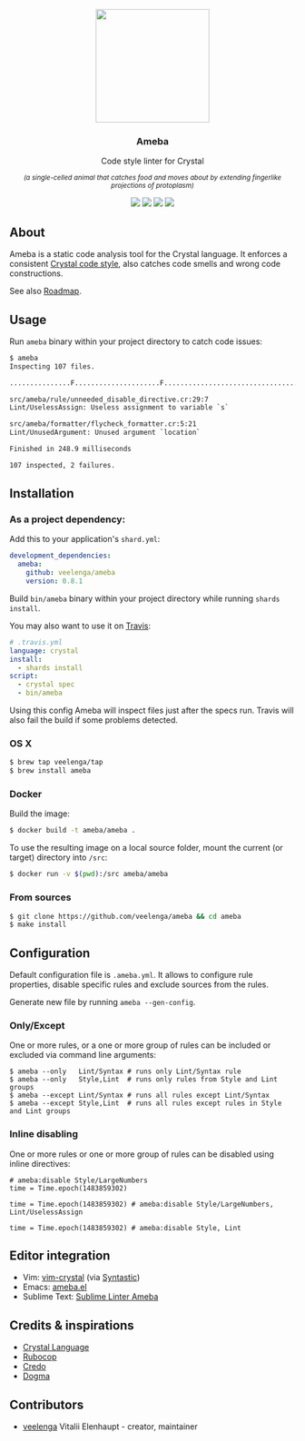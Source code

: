 <p align="center">
  <img src="https://gitcdn.link/repo/veelenga/bin/master/ameba/logo.png" width="200">
  <h3 align="center">Ameba</h3>
  <p align="center">Code style linter for Crystal<p>
  <p align="center">
    <sup>
      <i> (a single-celled animal that catches food and moves about by extending fingerlike projections of protoplasm) </i>
    </sup>
  </p>
  <p align="center">
    <a href="https://travis-ci.org/veelenga/ameba"><img src="https://travis-ci.org/veelenga/ameba.svg?branch=master"></a>
    <a href="https://github.com/veelenga/ameba/releases"><img src="https://img.shields.io/github/release/veelenga/ameba.svg?maxAge=360"></a>
    <a href="https://github.com/veelenga/ameba/blob/master/LICENSE"><img src="https://img.shields.io/github/license/veelenga/ameba.svg"></a>
  <a href="https://gitter.im/veelenga/ameba?utm_source=badge&utm_medium=badge&utm_campaign=pr-badge"><img src="https://badges.gitter.im/veelenga/ameba.svg"></a>
  </p>
</p>

## About

Ameba is a static code analysis tool for the Crystal language.
It enforces a consistent [Crystal code style](https://crystal-lang.org/docs/conventions/coding_style.html),
also catches code smells and wrong code constructions.

See also [Roadmap](https://github.com/veelenga/ameba/wiki).

## Usage

Run `ameba` binary within your project directory to catch code issues:

```sh
$ ameba
Inspecting 107 files.

...............F.....................F....................................................................

src/ameba/rule/unneeded_disable_directive.cr:29:7
Lint/UselessAssign: Useless assignment to variable `s`

src/ameba/formatter/flycheck_formatter.cr:5:21
Lint/UnusedArgument: Unused argument `location`

Finished in 248.9 milliseconds

107 inspected, 2 failures.

```

## Installation

### As a project dependency:

Add this to your application's `shard.yml`:

```yaml
development_dependencies:
  ameba:
    github: veelenga/ameba
    version: 0.8.1
```

Build `bin/ameba` binary within your project directory while running `shards install`.

You may also want to use it on [Travis](travis-ci.org):

```yaml
# .travis.yml
language: crystal
install:
  - shards install
script:
  - crystal spec
  - bin/ameba
```

Using this config Ameba will inspect files just after the specs run. Travis will also fail
the build if some problems detected.

### OS X

```sh
$ brew tap veelenga/tap
$ brew install ameba
```

### Docker

Build the image:

```sh
$ docker build -t ameba/ameba .
```

To use the resulting image on a local source folder, mount the current (or target) directory into `/src`:

```sh
$ docker run -v $(pwd):/src ameba/ameba
```

### From sources

```sh
$ git clone https://github.com/veelenga/ameba && cd ameba
$ make install
```

## Configuration

Default configuration file is `.ameba.yml`.
It allows to configure rule properties, disable specific rules and exclude sources from the rules.

Generate new file by running `ameba --gen-config`.

### Only/Except

One or more rules, or a one or more group of rules can be included or excluded
via command line arguments:

```
$ ameba --only   Lint/Syntax # runs only Lint/Syntax rule
$ ameba --only   Style,Lint  # runs only rules from Style and Lint groups
$ ameba --except Lint/Syntax # runs all rules except Lint/Syntax
$ ameba --except Style,Lint  # runs all rules except rules in Style and Lint groups
```

### Inline disabling

One or more rules or one or more group of rules can be disabled using inline directives:

```crystal
# ameba:disable Style/LargeNumbers
time = Time.epoch(1483859302)

time = Time.epoch(1483859302) # ameba:disable Style/LargeNumbers, Lint/UselessAssign

time = Time.epoch(1483859302) # ameba:disable Style, Lint
```

## Editor integration

 * Vim: [vim-crystal](https://github.com/rhysd/vim-crystal) (via [Syntastic](https://github.com/vim-syntastic/syntastic))
 * Emacs: [ameba.el](https://github.com/veelenga/ameba.el)
 * Sublime Text: [Sublime Linter Ameba](https://github.com/epergo/SublimeLinter-contrib-ameba)

## Credits & inspirations

- [Crystal Language](crystal-lang.org)
- [Rubocop](http://rubocop.readthedocs.io/en/latest/)
- [Credo](http://credo-ci.org/)
- [Dogma](https://github.com/lpil/dogma)

## Contributors

- [veelenga](https://github.com/veelenga) Vitalii Elenhaupt - creator, maintainer
